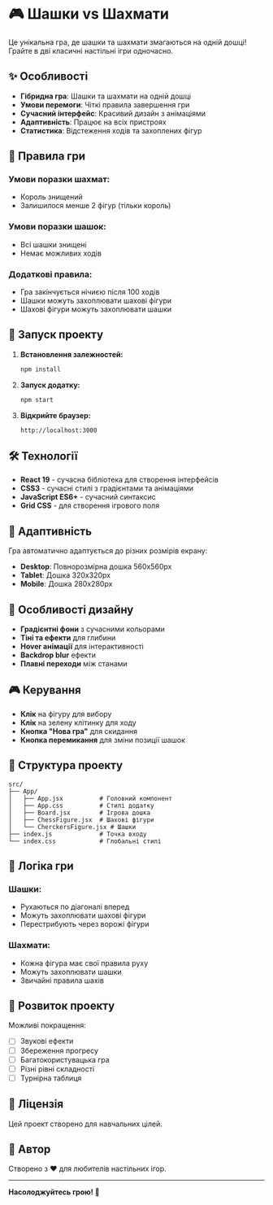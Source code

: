 # 🎮 Шашки vs Шахмати

Це унікальна гра, де шашки та шахмати змагаються на одній дошці! Грайте в дві класичні настільні ігри одночасно.

## ✨ Особливості

- **Гібридна гра**: Шашки та шахмати на одній дошці
- **Умови перемоги**: Чіткі правила завершення гри
- **Сучасний інтерфейс**: Красивий дизайн з анімаціями
- **Адаптивність**: Працює на всіх пристроях
- **Статистика**: Відстеження ходів та захоплених фігур

## 🎯 Правила гри

### Умови поразки шахмат:
- Король знищений
- Залишилося менше 2 фігур (тільки король)

### Умови поразки шашок:
- Всі шашки знищені
- Немає можливих ходів

### Додаткові правила:
- Гра закінчується нічиєю після 100 ходів
- Шашки можуть захоплювати шахові фігури
- Шахові фігури можуть захоплювати шашки

## 🚀 Запуск проекту

1. **Встановлення залежностей:**
   ```bash
   npm install
   ```

2. **Запуск додатку:**
   ```bash
   npm start
   ```

3. **Відкрийте браузер:**
   ```
   http://localhost:3000
   ```

## 🛠️ Технології

- **React 19** - сучасна бібліотека для створення інтерфейсів
- **CSS3** - сучасні стилі з градієнтами та анімаціями
- **JavaScript ES6+** - сучасний синтаксис
- **Grid CSS** - для створення ігрового поля

## 📱 Адаптивність

Гра автоматично адаптується до різних розмірів екрану:
- **Desktop**: Повнорозмірна дошка 560x560px
- **Tablet**: Дошка 320x320px
- **Mobile**: Дошка 280x280px

## 🎨 Особливості дизайну

- **Градієнтні фони** з сучасними кольорами
- **Тіні та ефекти** для глибини
- **Hover анімації** для інтерактивності
- **Backdrop blur** ефекти
- **Плавні переходи** між станами

## 🎮 Керування

- **Клік** на фігуру для вибору
- **Клік** на зелену клітинку для ходу
- **Кнопка "Нова гра"** для скидання
- **Кнопка перемикання** для зміни позиції шашок

## 🔧 Структура проекту

```
src/
├── App/
│   ├── App.jsx          # Головний компонент
│   ├── App.css          # Стилі додатку
│   ├── Board.jsx        # Ігрова дошка
│   ├── ChessFigure.jsx  # Шахові фігури
│   └── CherckersFigure.jsx # Шашки
├── index.js             # Точка входу
└── index.css            # Глобальні стилі
```

## 🎯 Логіка гри

### Шашки:
- Рухаються по діагоналі вперед
- Можуть захоплювати шахові фігури
- Перестрибують через ворожі фігури

### Шахмати:
- Кожна фігура має свої правила руху
- Можуть захоплювати шашки
- Звичайні правила шахів

## 🚀 Розвиток проекту

Можливі покращення:
- [ ] Звукові ефекти
- [ ] Збереження прогресу
- [ ] Багатокористувацька гра
- [ ] Різні рівні складності
- [ ] Турнірна таблиця

## 📄 Ліцензія

Цей проект створено для навчальних цілей.

## 👥 Автор

Створено з ❤️ для любителів настільних ігор.

---

**Насолоджуйтесь грою! 🎲**
